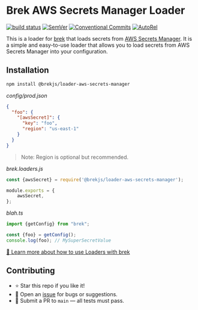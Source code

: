 # Brek AWS Secrets Manager Loader

[![build status](https://github.com/mhweiner/brek-loader-aws-secrets-manager/actions/workflows/release.yml/badge.svg)](https://github.com/mhweiner/pgsmith/actions)
[![SemVer](https://img.shields.io/badge/SemVer-2.0.0-blue)]()
[![Conventional Commits](https://img.shields.io/badge/Conventional%20Commits-1.0.0-yellow.svg)](https://conventionalcommits.org)
[![AutoRel](https://img.shields.io/badge/v2-AutoRel?label=AutoRel&labelColor=0ab5fc&color=grey&link=https%3A%2F%2Fgithub.com%2Fmhweiner%2Fautorel)](https://github.com/mhweiner/autorel)

This is a loader for [brek](https://github.com/mhweiner/brek) that loads secrets from [AWS Secrets Manager](https://docs.aws.amazon.com/secretsmanager/latest/userguide/intro.html). It is a simple and easy-to-use loader that allows you to load secrets from AWS Secrets Manager into your configuration.

## Installation

```bash
npm install @brekjs/loader-aws-secrets-manager
```

_config/prod.json_
```json
{
  "foo": {
    "[awsSecret]": {
      "key": "foo",
      "region": "us-east-1"
    }
  }
} 
```
> Note: Region is optional but recommended.

_brek.loaders.js_
```javascript
const {awsSecret} = require('@brekjs/loader-aws-secrets-manager');

module.exports = {
    awsSecret,
};
```

_blah.ts_
```typescript
import {getConfig} from "brek";

const {foo} = getConfig();
console.log(foo); // MySuperSecretValue
```

[🔗 Learn more about how to use Loaders with brek](https://github.com/mhweiner/brek/blob/main/docs/loaders.md)

## Contributing

- ⭐ Star this repo if you like it!
- 🐛 Open an [issue](https://github.com/mhweiner/brek-loader-aws-secrets-manager/issues) for bugs or suggestions.
- 🤝 Submit a PR to `main` — all tests must pass.